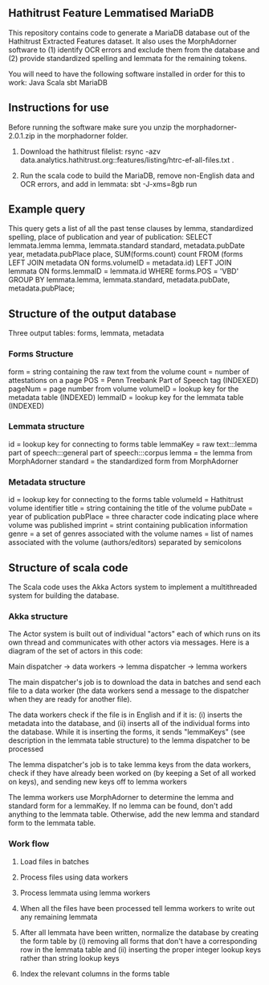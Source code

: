 ## Hathitrust Feature Lemmatised MariaDB
This repository contains code to generate a MariaDB database out of the Hathitrust Extracted Features dataset. It also uses the MorphAdorner software to (1) identify OCR errors and exclude them from the database and (2) provide standardized spelling and lemmata for the remaining tokens.

You will need to have the following software installed in order for this to work:
Java
Scala
sbt
MariaDB

## Instructions for use
Before running the software make sure you unzip the morphadorner-2.0.1.zip in the morphadorner folder.

1) Download the hathitrust filelist: rsync -azv data.analytics.hathitrust.org::features/listing/htrc-ef-all-files.txt .

2) Run the scala code to build the MariaDB, remove non-English data and OCR errors, and add in lemmata: sbt -J-xms=8gb run

## Example query
This query gets a list of all the past tense clauses by lemma, standardized spelling, place of publication and year of publication:
SELECT lemmata.lemma lemma, lemmata.standard standard, metadata.pubDate year, metadata.pubPlace place, SUM(forms.count) count 
	FROM (forms 
			LEFT JOIN metadata ON forms.volumeID = metadata.id) 
		LEFT JOIN lemmata 
		ON forms.lemmaID = lemmata.id 
		WHERE forms.POS = 'VBD'
		GROUP BY lemmata.lemma, lemmata.standard, metadata.pubDate, metadata.pubPlace;

## Structure of the output database
Three output tables: forms, lemmata, metadata

### Forms Structure
form = string containing the raw text from the volume
count = number of attestations on a page
POS = Penn Treebank Part of Speech tag (INDEXED)
pageNum = page number from volume
volumeID = lookup key for the metadata table (INDEXED)
lemmaID = lookup key for the lemmata table (INDEXED)

### Lemmata structure
id = lookup key for connecting to forms table
lemmaKey = raw text:::lemma part of speech:::general part of speech:::corpus
lemma = the lemma from MorphAdorner
standard = the standardized form from MorphAdorner

### Metadata structure
id = lookup key for connecting to the forms table
volumeId = Hathitrust volume identifier
title = string containing the title of the volume
pubDate = year of publication
pubPlace = three character code indicating place where volume was published
imprint = strint containing publication information
genre = a set of genres associated with the volume
names = list of names associated with the volume (authors/editors) separated by semicolons

## Structure of scala code
The Scala code uses the Akka Actors system to implement a multithreaded system for building the database. 

### Akka structure
The Actor system is built out of individual "actors" each of which runs on its own thread and communicates with other actors via messages. Here is a diagram of the set of actors in this code:

Main dispatcher -> data workers -> lemma dispatcher -> lemma workers

The main dispatcher's job is to download the data in batches and send each file to a data worker (the data workers send a message to the dispatcher when they are ready for another file). 

The data workers check if the file is in English and if it is: (i) inserts the metadata into the database, and (ii) inserts all of the individual forms into the database. While it is inserting the forms, it sends "lemmaKeys" (see description in the lemmata table structure) to the lemma dispatcher to be processed

The lemma dispatcher's job is to take lemma keys from the data workers, check if they have already been worked on (by keeping a Set of all worked on keys), and sending new keys off to lemma workers

The lemma workers use MorphAdorner to determine the lemma and standard form for a lemmaKey. If no lemma can be found, don't add anything to the lemmata table. Otherwise, add the new lemma and standard form to the lemmata table.

### Work flow
1) Load files in batches

2) Process files using data workers

3) Process lemmata using lemma workers

4) When all the files have been processed tell lemma workers to write out any remaining lemmata

5) After all lemmata have been written, normalize the database by creating the form table by (i) removing all forms that don't have a corresponding row in the lemmata table and (ii) inserting the proper integer lookup keys rather than string lookup keys

6) Index the relevant columns in the forms table


